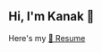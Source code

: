 ## Hi, I'm Kanak 👋

Here's my [📄 Resume]((https://github.com/Kanak29p/Kanak29p/blob/main/Kanak_Resume.pdf))

<!--
**Kanak29p/Kanak29p** is a ✨ _special_ ✨ repository because its `README.md` (this file) appears on your GitHub profile.

Here are some ideas to get you started:

- 🔭 I’m currently working on ...
- 🌱 I’m currently learning ...
- 👯 I’m looking to collaborate on ...
- 🤔 I’m looking for help with ...
- 💬 Ask me about ...
- 📫 How to reach me: ...
- 😄 Pronouns: ...
- ⚡ Fun fact: ...
-->
